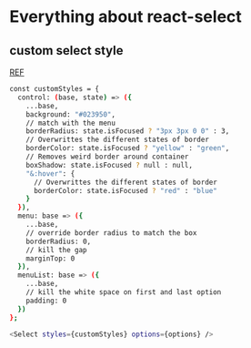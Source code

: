 # Everything about react-select

## custom select style

[REF](https://coderedirect.com/questions/589297/react-select-background-color-issues)

```bash
const customStyles = {
  control: (base, state) => ({
    ...base,
    background: "#023950",
    // match with the menu
    borderRadius: state.isFocused ? "3px 3px 0 0" : 3,
    // Overwrittes the different states of border
    borderColor: state.isFocused ? "yellow" : "green",
    // Removes weird border around container
    boxShadow: state.isFocused ? null : null,
    "&:hover": {
      // Overwrittes the different states of border
      borderColor: state.isFocused ? "red" : "blue"
    }
  }),
  menu: base => ({
    ...base,
    // override border radius to match the box
    borderRadius: 0,
    // kill the gap
    marginTop: 0
  }),
  menuList: base => ({
    ...base,
    // kill the white space on first and last option
    padding: 0
  })
};

<Select styles={customStyles} options={options} />
```
